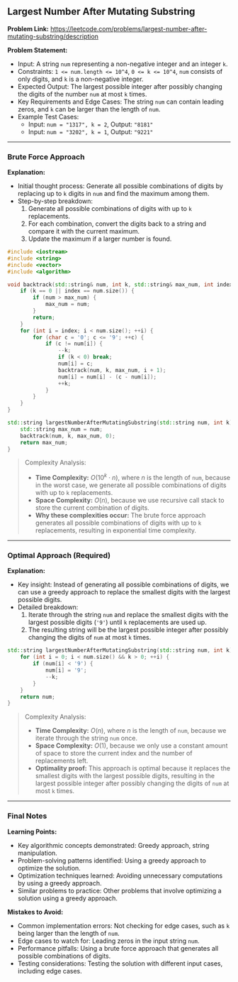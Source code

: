 ## Largest Number After Mutating Substring
**Problem Link:** https://leetcode.com/problems/largest-number-after-mutating-substring/description

**Problem Statement:**
- Input: A string `num` representing a non-negative integer and an integer `k`.
- Constraints: `1 <= num.length <= 10^4`, `0 <= k <= 10^4`, `num` consists of only digits, and `k` is a non-negative integer.
- Expected Output: The largest possible integer after possibly changing the digits of the number `num` at most `k` times.
- Key Requirements and Edge Cases: The string `num` can contain leading zeros, and `k` can be larger than the length of `num`.
- Example Test Cases:
  - Input: `num = "1317", k = 2`, Output: `"8181"`
  - Input: `num = "3202", k = 1`, Output: `"9221"`

---

### Brute Force Approach
**Explanation:**
- Initial thought process: Generate all possible combinations of digits by replacing up to `k` digits in `num` and find the maximum among them.
- Step-by-step breakdown:
  1. Generate all possible combinations of digits with up to `k` replacements.
  2. For each combination, convert the digits back to a string and compare it with the current maximum.
  3. Update the maximum if a larger number is found.

```cpp
#include <iostream>
#include <string>
#include <vector>
#include <algorithm>

void backtrack(std::string& num, int k, std::string& max_num, int index) {
    if (k == 0 || index == num.size()) {
        if (num > max_num) {
            max_num = num;
        }
        return;
    }
    for (int i = index; i < num.size(); ++i) {
        for (char c = '0'; c <= '9'; ++c) {
            if (c != num[i]) {
                --k;
                if (k < 0) break;
                num[i] = c;
                backtrack(num, k, max_num, i + 1);
                num[i] = num[i] - (c - num[i]);
                ++k;
            }
        }
    }
}

std::string largestNumberAfterMutatingSubstring(std::string num, int k) {
    std::string max_num = num;
    backtrack(num, k, max_num, 0);
    return max_num;
}
```

> Complexity Analysis:
> - **Time Complexity:** $O(10^{k} \cdot n)$, where $n$ is the length of `num`, because in the worst case, we generate all possible combinations of digits with up to `k` replacements.
> - **Space Complexity:** $O(n)$, because we use recursive call stack to store the current combination of digits.
> - **Why these complexities occur:** The brute force approach generates all possible combinations of digits with up to `k` replacements, resulting in exponential time complexity.

---

### Optimal Approach (Required)

**Explanation:**
- Key insight: Instead of generating all possible combinations of digits, we can use a greedy approach to replace the smallest digits with the largest possible digits.
- Detailed breakdown:
  1. Iterate through the string `num` and replace the smallest digits with the largest possible digits (`'9'`) until `k` replacements are used up.
  2. The resulting string will be the largest possible integer after possibly changing the digits of `num` at most `k` times.

```cpp
std::string largestNumberAfterMutatingSubstring(std::string num, int k) {
    for (int i = 0; i < num.size() && k > 0; ++i) {
        if (num[i] < '9') {
            num[i] = '9';
            --k;
        }
    }
    return num;
}
```

> Complexity Analysis:
> - **Time Complexity:** $O(n)$, where $n$ is the length of `num`, because we iterate through the string `num` once.
> - **Space Complexity:** $O(1)$, because we only use a constant amount of space to store the current index and the number of replacements left.
> - **Optimality proof:** This approach is optimal because it replaces the smallest digits with the largest possible digits, resulting in the largest possible integer after possibly changing the digits of `num` at most `k` times.

---

### Final Notes

**Learning Points:**
- Key algorithmic concepts demonstrated: Greedy approach, string manipulation.
- Problem-solving patterns identified: Using a greedy approach to optimize the solution.
- Optimization techniques learned: Avoiding unnecessary computations by using a greedy approach.
- Similar problems to practice: Other problems that involve optimizing a solution using a greedy approach.

**Mistakes to Avoid:**
- Common implementation errors: Not checking for edge cases, such as `k` being larger than the length of `num`.
- Edge cases to watch for: Leading zeros in the input string `num`.
- Performance pitfalls: Using a brute force approach that generates all possible combinations of digits.
- Testing considerations: Testing the solution with different input cases, including edge cases.